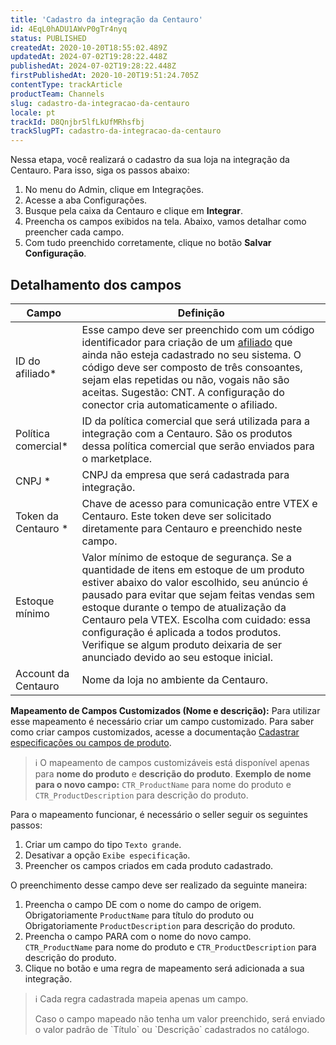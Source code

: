 ```yaml
---
title: 'Cadastro da integração da Centauro'
id: 4EqL0hADU1AWvP0gTr4nyq
status: PUBLISHED
createdAt: 2020-10-20T18:55:02.489Z
updatedAt: 2024-07-02T19:28:22.448Z
publishedAt: 2024-07-02T19:28:22.448Z
firstPublishedAt: 2020-10-20T19:51:24.705Z
contentType: trackArticle
productTeam: Channels
slug: cadastro-da-integracao-da-centauro
locale: pt
trackId: D8Qnjbr5lfLkUfMRhsfbj
trackSlugPT: cadastro-da-integracao-da-centauro
---
```


Nessa etapa, você realizará o cadastro da sua loja na integração da Centauro. Para isso, siga os passos abaixo:

1.    No menu do Admin, clique em Integrações.
2.    Acesse a aba Configurações.
3.    Busque pela caixa da Centauro e clique em **Integrar**.
4.    Preencha os campos exibidos na tela. Abaixo, vamos detalhar como preencher cada campo.
5.    Com tudo preenchido corretamente, clique no botão **Salvar Configuração**.

## Detalhamento dos campos 

| Campo | Definição  |
| ---------- | ---------- | 
| ID do afiliado* | Esse campo deve ser preenchido com um código identificador para criação de um [afiliado](https://help.vtex.com/pt/tutorial/o-que-e-afiliado) que ainda não esteja cadastrado no seu sistema. O código deve ser composto de três consoantes, sejam elas repetidas ou não, vogais não são aceitas. Sugestão: CNT. A configuração do conector cria automaticamente o afiliado. |
| Política comercial* | ID da política comercial que será utilizada para a integração com a Centauro. São os produtos dessa política comercial que serão enviados para o marketplace.|
| CNPJ * | CNPJ da empresa que será cadastrada para integração. |
| Token da Centauro * | Chave de acesso para comunicação entre VTEX e Centauro. Este token deve ser solicitado diretamente para Centauro e preenchido neste campo.|
| Estoque mínimo | Valor mínimo de estoque de segurança. Se a quantidade de itens em estoque de um produto estiver abaixo do valor escolhido, seu anúncio é pausado para evitar que sejam feitas vendas sem estoque durante o tempo de atualização da Centauro pela VTEX. Escolha com cuidado: essa configuração é aplicada a todos produtos. Verifique se algum produto deixaria de ser anunciado devido ao seu estoque inicial.|
| Account da Centauro | Nome da loja no ambiente da Centauro. |

**Mapeamento de Campos Customizados (Nome e descrição):**  Para utilizar esse mapeamento é necessário criar um campo customizado. Para saber como criar campos customizados, acesse a documentação [Cadastrar especificações ou campos de produto](https://help.vtex.com/pt/tutorial/criando-um-campo-de-produto--tutorials_106).  

>ℹ️ O mapeamento de campos customizáveis está disponível apenas para **nome do produto** e **descrição do produto**.
>   **Exemplo de nome para o novo campo:** `CTR_ProductName` para nome do produto e `CTR_ProductDescription` para descrição do produto.  

Para o mapeamento funcionar, é necessário o seller seguir os seguintes passos:  

1. Criar um campo do tipo `Texto grande`.  
2. Desativar a opção  `Exibe especificação`.  
3. Preencher os campos criados em cada produto cadastrado.  

O preenchimento desse campo deve ser realizado da seguinte maneira:

1. Preencha o campo DE com o nome do campo de origem.   
Obrigatoriamente `ProductName` para título do produto ou Obrigatoriamente `ProductDescription` para descrição do produto.  
2. Preencha o campo PARA com o nome do novo campo.   
`CTR_ProductName` para nome do produto e `CTR_ProductDescription` para descrição do produto.    
3. Clique no botão e uma regra de mapeamento será adicionada a sua integração.   

>ℹ️ Cada regra cadastrada mapeia apenas um campo.
> <p>Caso o campo mapeado não tenha um valor preenchido, será enviado o valor padrão de `Título` ou `Descrição` cadastrados no catálogo.

